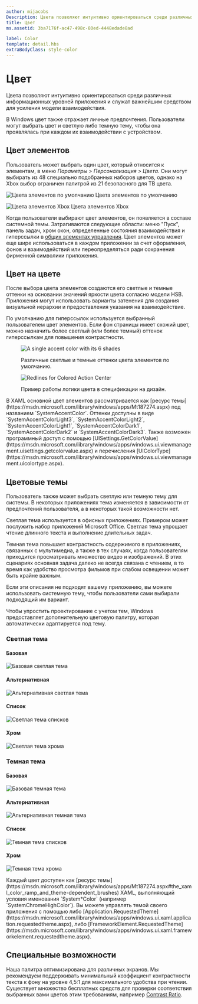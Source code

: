 ```yaml
---
author: mijacobs
Description: Цвета позволяют интуитивно ориентироваться среди различных информационных уровней приложения и служат важнейшим средством для усиления модели взаимодействия.
title: Цвет
ms.assetid: 3ba7176f-ac47-498c-80ed-4448edade8ad

label: Color
template: detail.hbs
extraBodyClass: style-color
---
```


# Цвет

Цвета позволяют интуитивно ориентироваться среди различных информационных уровней приложения и служат важнейшим средством для усиления модели взаимодействия.

В Windows цвет также отражает личные предпочтения. Пользователи могут выбрать цвет и светлую либо темную тему, чтобы она проявлялась при каждом их взаимодействии с устройством.

## Цвет элементов

Пользователь может выбрать один цвет, который относится к элементам, в меню *Параметры > Персонализация > Цвета*. Они могут выбирать из 48 специально подобранных наборов цветов, однако на Xbox выбор ограничен палитрой из 21 безопасного для ТВ цвета.

<!-- Alternate version for the dev center. Need to add hex values. -->
![Цвета элементов по умолчанию](images/accentcolorswatch.png) Цвета элементов по умолчанию

![Цвета элементов Xbox](images/accentcolorswatch_xbox.png) Цвета элементов Xbox



Когда пользователи выбирают цвет элементов, он появляется в составе системной темы. Затрагиваются следующие области: меню "Пуск", панель задач, хром окон, определенные состояния взаимодействия и гиперссылки в [общих элементах управления](https://dev.windows.com/design/controls-patterns). Цвет элементов может еще шире использоваться в каждом приложении за счет оформления, фонов и взаимодействий или переопределяться ради сохранения фирменной символики приложения.

## Цвет на цвете

После выбора цвета элементов создаются его светлые и темные оттенки на основании значений яркости цвета согласно модели HSB. Приложения могут использовать варианты затенения для создания визуальной иерархии и предоставления указания на взаимодействие.

По умолчанию для гиперссылок используется выбранный пользователем цвет элементов. Если фон страницы имеет схожий цвет, можно назначить более светлый (или более темный) оттенок гиперссылкам для повышения контрастности.

<figure class="figure-img" >
    <img src="images/shades.png" alt="A single accent color with its 6 shades"  />
        <figcaption><p>Различные светлые и темные оттенки цвета элементов по умолчанию.</p>
</figcaption>
</figure>

<figure class="figure-img" >
    <img src="images/action_center_redline_zoom.png" alt="Redlines for Colored Action Center"  />
        <figcaption><p>Пример работы логики цвета в спецификации на дизайн.</p>
</figcaption>
</figure>

<aside class="aside-dev">
    <div class="aside-dev-title">
    </div>
    <div class="aside-dev-content">
            В XAML основной цвет элементов рассматривается как [ресурс темы](https://msdn.microsoft.com/library/windows/apps/Mt187274.aspx) под названием `SystemAccentColor`. Оттенки доступны в виде `SystemAccentColorLight3`, `SystemAccentColorLight2`, `SystemAccentColorLight1`, `SystemAccentColorDark1`, `SystemAccentColorDark2` и `SystemAccentColorDark3`. Также возможен программный доступ с помощью [UISettings.GetColorValue](https://msdn.microsoft.com/library/windows/apps/windows.ui.viewmanagement.uisettings.getcolorvalue.aspx) и перечисления [UIColorType](https://msdn.microsoft.com/library/windows/apps/windows.ui.viewmanagement.uicolortype.aspx).
    </div>
</aside>

## Цветовые темы

Пользователь также может выбрать светлую или темную тему для системы. В некоторых приложениях тема изменяется в зависимости от предпочтений пользователя, а в некоторых такой возможности нет.

Светлая тема используется в офисных приложениях. Примером может послужить набор приложений Microsoft Office. Светлая тема упрощает чтение длинного текста и выполнение длительных задач.

Темная тема повышает контрастность содержимого в приложениях, связанных с мультимедиа, а также в тех случаях, когда пользователям приходится просматривать множество видео и изображений. В этих сценариях основная задача далеко не всегда связана с чтением, в то время как удобство просмотра фильмов при слабом освещении может быть крайне важным.

Если эти описания не подходят вашему приложению, вы можете использовать системную тему, чтобы пользователи сами выбирали подходящий им вариант.

Чтобы упростить проектирование с учетом тем, Windows предоставляет дополнительную цветовую палитру, которая автоматически адаптируется под тему.

<!-- OP version -->
### Светлая тема
#### Базовая
![Базовая светлая тема](images/themes-light-base.png)
#### Альтернативная
![Альтернативная светлая тема](images/themes-light-alt.png)
#### Список
![Светлая тема списков](images/themes-light-list.png)
#### Хром
![Светлая тема хрома](images/themes-light-chrome.png)
### Темная тема
#### Базовая
![Базовая темная тема](images/themes-dark-base.png)
#### Альтернативная
![Альтернативная темная тема](images/themes-dark-alt.png)
#### Список
![Темная тема списков](images/themes-dark-list.png)
#### Хром
![Темная тема хрома](images/themes-dark-chrome.png)

<aside class="aside-dev">
    <div class="aside-dev-title">
    </div>
    <div class="aside-dev-content">
            Каждый цвет доступен как [ресурс темы](https://msdn.microsoft.com/library/windows/apps/Mt187274.aspx#the_xaml_color_ramp_and_theme-dependent_brushes) XAML, выполняющий условия именования `System*Color` (например `SystemChromeHighColor`). Вы можете управлять темой своего приложения с помощью либо [Application.RequestedTheme](https://msdn.microsoft.com/library/windows/apps/windows.ui.xaml.application.requestedtheme.aspx), либо [FrameworkElement.RequestedTheme](https://msdn.microsoft.com/library/windows/apps/windows.ui.xaml.frameworkelement.requestedtheme.aspx).
    </div>
</aside>

## Специальные возможности

Наша палитра оптимизирована для различных экранов. Мы рекомендуем поддерживать минимальный коэффициент контрастности текста к фону на уровне 4,5:1 для максимального удобства при чтении. Существует множество бесплатных средств для проверки соответствия выбранных вами цветов этим требованиям, например [Contrast Ratio](http://leaverou.github.io/contrast-ratio/).


<!--HONumber=May16_HO2-->


